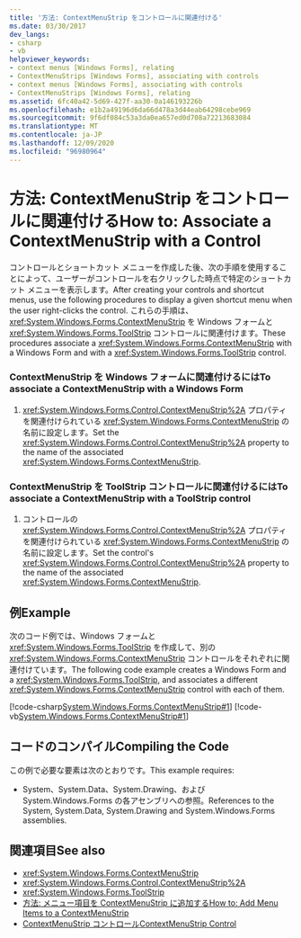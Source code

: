 ```yaml
---
title: '方法: ContextMenuStrip をコントロールに関連付ける'
ms.date: 03/30/2017
dev_langs:
- csharp
- vb
helpviewer_keywords:
- context menus [Windows Forms], relating
- ContextMenuStrips [Windows Forms], associating with controls
- context menus [Windows Forms], associating with controls
- ContextMenuStrips [Windows Forms], relating
ms.assetid: 6fc40a42-5d69-427f-aa30-0a146193226b
ms.openlocfilehash: e1b2a49196d6da66d478a3d44eab64298cebe969
ms.sourcegitcommit: 9f6df084c53a3da0ea657ed0d708a72213683084
ms.translationtype: MT
ms.contentlocale: ja-JP
ms.lasthandoff: 12/09/2020
ms.locfileid: "96980964"
---
```

# <a name="how-to-associate-a-contextmenustrip-with-a-control"></a><span data-ttu-id="bc552-102">方法: ContextMenuStrip をコントロールに関連付ける</span><span class="sxs-lookup"><span data-stu-id="bc552-102">How to: Associate a ContextMenuStrip with a Control</span></span>
<span data-ttu-id="bc552-103">コントロールとショートカット メニューを作成した後、次の手順を使用することによって、ユーザーがコントロールを右クリックした時点で特定のショートカット メニューを表示します。</span><span class="sxs-lookup"><span data-stu-id="bc552-103">After creating your controls and shortcut menus, use the following procedures to display a given shortcut menu when the user right-clicks the control.</span></span> <span data-ttu-id="bc552-104">これらの手順は、<xref:System.Windows.Forms.ContextMenuStrip> を Windows フォームと <xref:System.Windows.Forms.ToolStrip> コントロールに関連付けます。</span><span class="sxs-lookup"><span data-stu-id="bc552-104">These procedures associate a <xref:System.Windows.Forms.ContextMenuStrip> with a Windows Form and with a <xref:System.Windows.Forms.ToolStrip> control.</span></span>  
  
### <a name="to-associate-a-contextmenustrip-with-a-windows-form"></a><span data-ttu-id="bc552-105">ContextMenuStrip を Windows フォームに関連付けるには</span><span class="sxs-lookup"><span data-stu-id="bc552-105">To associate a ContextMenuStrip with a Windows Form</span></span>  
  
1. <span data-ttu-id="bc552-106"><xref:System.Windows.Forms.Control.ContextMenuStrip%2A> プロパティを関連付けられている <xref:System.Windows.Forms.ContextMenuStrip> の名前に設定します。</span><span class="sxs-lookup"><span data-stu-id="bc552-106">Set the <xref:System.Windows.Forms.Control.ContextMenuStrip%2A> property to the name of the associated <xref:System.Windows.Forms.ContextMenuStrip>.</span></span>  
  
### <a name="to-associate-a-contextmenustrip-with-a-toolstrip-control"></a><span data-ttu-id="bc552-107">ContextMenuStrip を ToolStrip コントロールに関連付けるには</span><span class="sxs-lookup"><span data-stu-id="bc552-107">To associate a ContextMenuStrip with a ToolStrip control</span></span>  
  
1. <span data-ttu-id="bc552-108">コントロールの <xref:System.Windows.Forms.Control.ContextMenuStrip%2A> プロパティを関連付けられている <xref:System.Windows.Forms.ContextMenuStrip> の名前に設定します。</span><span class="sxs-lookup"><span data-stu-id="bc552-108">Set the control's <xref:System.Windows.Forms.Control.ContextMenuStrip%2A> property to the name of the associated <xref:System.Windows.Forms.ContextMenuStrip>.</span></span>  
  
## <a name="example"></a><span data-ttu-id="bc552-109">例</span><span class="sxs-lookup"><span data-stu-id="bc552-109">Example</span></span>  
 <span data-ttu-id="bc552-110">次のコード例では、Windows フォームと <xref:System.Windows.Forms.ToolStrip> を作成して、別の <xref:System.Windows.Forms.ContextMenuStrip> コントロールをそれぞれに関連付けています。</span><span class="sxs-lookup"><span data-stu-id="bc552-110">The following code example creates a Windows Form and a <xref:System.Windows.Forms.ToolStrip>, and associates a different <xref:System.Windows.Forms.ContextMenuStrip> control with each of them.</span></span>  
  
 [!code-csharp[System.Windows.Forms.ContextMenuStrip#1](~/samples/snippets/csharp/VS_Snippets_Winforms/System.Windows.Forms.ContextMenuStrip/CS/form1.cs#1)]
 [!code-vb[System.Windows.Forms.ContextMenuStrip#1](~/samples/snippets/visualbasic/VS_Snippets_Winforms/System.Windows.Forms.ContextMenuStrip/VB/form1.vb#1)]  
  
## <a name="compiling-the-code"></a><span data-ttu-id="bc552-111">コードのコンパイル</span><span class="sxs-lookup"><span data-stu-id="bc552-111">Compiling the Code</span></span>  
 <span data-ttu-id="bc552-112">この例で必要な要素は次のとおりです。</span><span class="sxs-lookup"><span data-stu-id="bc552-112">This example requires:</span></span>  
  
- <span data-ttu-id="bc552-113">System、System.Data、System.Drawing、および System.Windows.Forms の各アセンブリへの参照。</span><span class="sxs-lookup"><span data-stu-id="bc552-113">References to the System, System.Data, System.Drawing and System.Windows.Forms assemblies.</span></span>  
  
## <a name="see-also"></a><span data-ttu-id="bc552-114">関連項目</span><span class="sxs-lookup"><span data-stu-id="bc552-114">See also</span></span>

- <xref:System.Windows.Forms.ContextMenuStrip>
- <xref:System.Windows.Forms.Control.ContextMenuStrip%2A>
- <xref:System.Windows.Forms.ToolStrip>
- [<span data-ttu-id="bc552-115">方法: メニュー項目を ContextMenuStrip に追加する</span><span class="sxs-lookup"><span data-stu-id="bc552-115">How to: Add Menu Items to a ContextMenuStrip</span></span>](how-to-add-menu-items-to-a-contextmenustrip.md)
- [<span data-ttu-id="bc552-116">ContextMenuStrip コントロール</span><span class="sxs-lookup"><span data-stu-id="bc552-116">ContextMenuStrip Control</span></span>](contextmenustrip-control.md)
